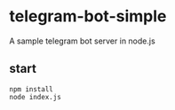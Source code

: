 # telegram-bot-simple
A sample telegram bot server in node.js

## start

```
npm install
node index.js
```
